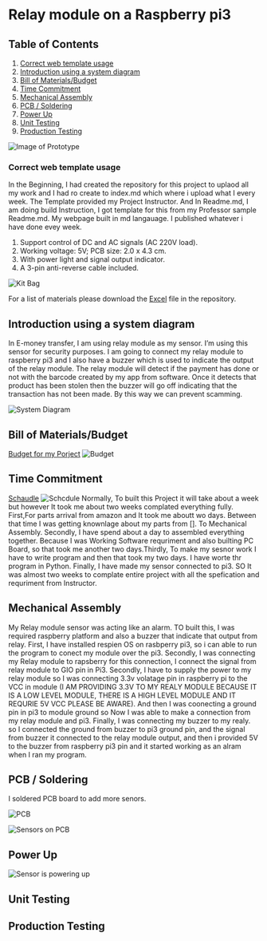 
# Relay module on a Raspberry pi3 

## Table of Contents
1. [Correct web template usage](#correct-web-template-usage)
2. [Introduction using a system diagram](#introduction-using-a-system-diagram)
2. [Bill of Materials/Budget](#bill-of-materials/budget)
4. [Time Commitment](#time-commitment)
5. [Mechanical Assembly](#mechanical-assembly)
6. [PCB / Soldering](#pcb-soldering)
7. [Power Up](#power-up)
8. [Unit Testing](#unit-testing)
9. [Production Testing](#production-testing)

![Image of Prototype](https://raw.githubusercontent.com/VinoU/Bar-QR-code-scanners/master/Final%20Scrren.png)


### Correct web template usage

In the Beginning, I had created the repository for this project to uplaod all my work and I had ro create to index.md which where i upload what I every week. The Template provided my Project Instructor. And In Readme.md, I am doing build Instruction, I got template for this from my Professor sample Readme.md. My webpage built in md langauage. I published whatever i have done evey week.

1. Support control of DC and AC signals (AC 220V load).
2. Working voltage: 5V; PCB size: 2.0 x 4.3 cm.
3. With power light and signal output indicator.
4. A 3-pin anti-reverse cable included.

![Kit Bag](https://raw.githubusercontent.com/VinoU/Bar-QR-code-scanners/master/Pictures/IMG_3096.JPG) 

For a list of materials please download the [Excel]() file in the repository.

## Introduction using a system diagram

In E-money transfer, I am using relay module as my sensor. I’m using this sensor for security purposes. I am going to connect my relay module to raspberry pi3 and I also have a buzzer which is used to indicate the output of the relay module. The relay module will detect if the payment has done or not with the barcode created by my app from software. Once it detects that product has been stolen then the buzzer will go off indicating that the transaction has not been made. By this way we can prevent scamming.

![System Diagram](https://raw.githubusercontent.com/VinoU/Bar-QR-code-scanners/master/System%20Diagram.png)


## Bill of Materials/Budget
[Budget for my Porject](https://github.com/VinoU/Bar-QR-code-scanners/blob/master/Parts%20Budget%20Vino%20Uthayakumar%20-%20new.xlsx)
![Budget](https://raw.githubusercontent.com/VinoU/Bar-QR-code-scanners/master/BUDGET.png)


## Time Commitment
[Schaudle](https://github.com/VinoU/Bar-QR-code-scanners/blob/master/Vino%20Uthayakumar_Project%20Schedule.pdf)
![Schcdule]()
Normally, To built this Project it will take about a week but however It took me about two weeks complated everything fully. First,For parts arrival from amazon and It took me aboutt wo days. Between that time I was getting knownlage about my parts from []. To Mechanical Assembly. Secondly, I have spend about a day to assembled everything together. Because I was Working Software requriment and also builting PC Board, so that took me another two days.Thirdly, To make my sesnor work I have to write program and then that took my two days. I have worte thr program in Python. Finally, I have made my sensor connected to pi3. SO It was almost two weeks to complate entire project with all the spefication and requriment from Instructor.

## Mechanical Assembly

My Relay module sensor was acting like an alarm. TO built this, I was required raspberry platform and also a buzzer that indicate that output from relay. First, I  have installed respien OS on rasbperry pi3, so i can able to run the program to conect my module over the pi3. Secondly, I was connecting my Relay module to rapsberry for this connection, I connect the signal from relay module to GIO pin in Pi3. Secondly, I have to supply the power to my relay module so I was connecting 3.3v volatage pin in raspberry pi to the VCC in module (I AM PROVIDING 3.3V TO MY REALY MODULE BECAUSE IT IS A LOW LEVEL MODULE, THERE IS A HIGH LEVEL MODULE AND IT REQURIE 5V VCC PLEASE BE AWARE). And then I was coonecting a ground pin in pi3 to module ground so Now I was able to make a connection from my relay module and pi3. Finally, I was connecting my buzzer to my realy. so I connected the ground from buzzer to pi3 ground pin, and the signal from buzzer it connected to the relay module output, and then i provided 5V to the buzzer from raspberry pi3 pin and it started working as an alram when I ran my program.

## PCB / Soldering
I soldered PCB board to add more senors.

![PCB](https://raw.githubusercontent.com/VinoU/Bar-QR-code-scanners/master/Pictures/IMG_3089.JPG)

![Sensors on PCB](https://raw.githubusercontent.com/VinoU/Bar-QR-code-scanners/master/Sensors%20ON%20PCB.jpg)


## Power Up
![Sensor is powering up](https://raw.githubusercontent.com/VinoU/Bar-QR-code-scanners/master/Light%20up.JPG)

## Unit Testing
[](#)


## Production Testing
[](#)
